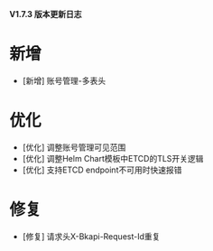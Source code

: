 **V1.7.3 版本更新日志**

# 新增

- [新增] 账号管理-多表头

# 优化
- [优化] 调整账号管理可见范围
- [优化] 调整Helm Chart模板中ETCD的TLS开关逻辑
- [优化] 支持ETCD endpoint不可用时快速报错

# 修复

- [修复] 请求头X-Bkapi-Request-Id重复